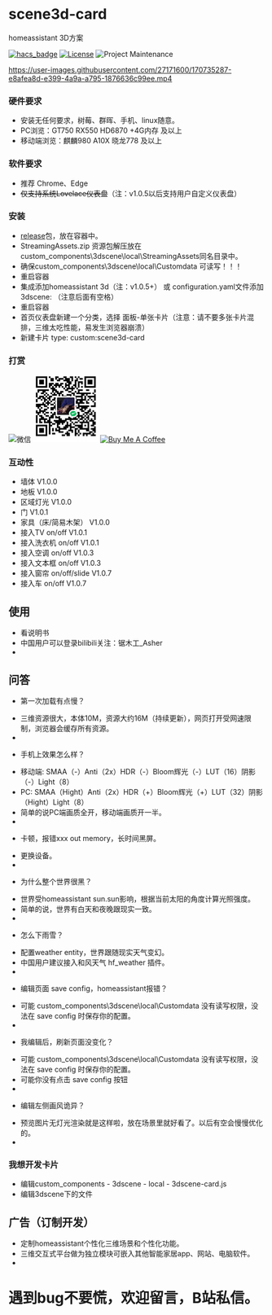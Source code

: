 # scene3d-card
homeassistant 3D方案

[![hacs_badge](https://img.shields.io/badge/HACS-Default-orange.svg?style=for-the-badge)](https://github.com/hacs/integration)
[![License][license-shield]](LICENSE.md)
![Project Maintenance][maintenance-shield]

https://user-images.githubusercontent.com/27171600/170735287-e8afea8d-e399-4a9a-a795-1876636c99ee.mp4
### 硬件要求
+ 安装无任何要求，树莓、群晖、手机、linux随意。
+ PC浏览：GT750   RX550   HD6870  +4G内存 及以上
+ 移动端浏览：麒麟980 A10X 晓龙778  及以上

### 软件要求
+ 推荐 Chrome、Edge
+ ~~仅支持系统Lovelace仪表盘~~（注：v1.0.5以后支持用户自定义仪表盘）
### 安装
+ [release](https://github.com/FrostZhang/hass_unity_home/releases)包，放在容器中。
+ StreamingAssets.zip 资源包解压放在custom_components\3dscene\local\StreamingAssets同名目录中。
+ 确保custom_components\3dscene\local\Customdata 可读写！！！
+ 重启容器
+ 集成添加homeassistant 3d（注：v1.0.5+） 或 configuration.yaml文件添加 3dscene: （注意后面有空格）
+ 重启容器
+ 首页仪表盘新建一个分类，选择 面板-单张卡片（注意：请不要多张卡片混排，三维太吃性能，易发生浏览器崩溃）
+ 新建卡片 type: custom:scene3d-card

### 打赏
<img src="http://cdn.asherlink.top/wxskm.jpg" width="128"  alt="微信"/> ![wx](/Other/wxskm.jpg) <a href="https://www.buymeacoffee.com/3762375193" target="_blank"><img src="https://www.buymeacoffee.com/assets/img/custom_images/white_img.png" alt="Buy Me A Coffee" style="height: auto !important;width: auto !important;" ></a>

### 互动性
+ 墙体 V1.0.0
+ 地板 V1.0.0
+ 区域灯光 V1.0.0
+ 门 V1.0.1
+ 家具（床/简易木架） V1.0.0
+ 接入TV on/off V1.0.1
+ 接入洗衣机 on/off V1.0.1
+ 接入空调 on/off V1.0.3
+ 接入文本框 on/off V1.0.3
+ 接入窗帘 on/off/slide V1.0.7
+ 接入车 on/off V1.0.7

## 使用
+ 看说明书
+ 中国用户可以登录bilibili关注：锯木工_Asher 
+ 
## 问答
+ 第一次加载有点慢？
- 三维资源很大，本体10M，资源大约16M（持续更新），网页打开受网速限制，浏览器会缓存所有资源。
-
+ 手机上效果怎么样？
- 移动端: SMAA（-）Anti（2x）HDR（-）Bloom辉光（-）LUT（16）阴影（-）Light（8）
- PC: SMAA（Hight）Anti（2x）HDR（+）Bloom辉光（+）LUT（32）阴影（Hight）Light（8）
- 简单的说PC端画质全开，移动端画质开一半。
-
+ 卡顿，报错xxx out memory，长时间黑屏。
- 更换设备。
-
+ 为什么整个世界很黑？
- 世界受homeassistant sun.sun影响，根据当前太阳的角度计算光照强度。
- 简单的说，世界有白天和夜晚跟现实一致。
-
+ 怎么下雨雪？
- 配置weather entity，世界跟随现实天气变幻。
- 中国用户建议接入和风天气 hf_weather 插件。
-
+ 编辑页面 save config，homeassistant报错？
- 可能 custom_components\3dscene\local\Customdata 没有读写权限，没法在 save config 时保存你的配置。
-
+ 我编辑后，刷新页面没变化？
- 可能 custom_components\3dscene\local\Customdata 没有读写权限，没法在 save config 时保存你的配置。
- 可能你没有点击 save config 按钮
-
+ 编辑左侧画风诡异？
- 预览图片无灯光渲染就是这样啦，放在场景里就好看了。以后有空会慢慢优化的。
-

### 我想开发卡片
+ 编辑custom_components - 3dscene - local - 3dscene-card.js
+ 编辑3dscene下的文件

## 广告（订制开发）
+ 定制homeassistant个性化三维场景和个性化功能。
+ 三维交互式平台做为独立模块可嵌入其他智能家居app、网站、电脑软件。
+ 
# 遇到bug不要慌，欢迎留言，B站私信。

[license-shield]: https://img.shields.io/github/license/custom-cards/restriction-card.svg?style=for-the-badge
[maintenance-shield]: https://img.shields.io/badge/maintainer-Ian%20Richardson%20%40iantrich-blue.svg?style=for-the-badge
